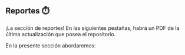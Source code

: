 ## Reportes ⏱️

¡La sección de reportes! En las siguientes pestañas, habrá un PDF de la última actualización que posea el repositorio.

En la presente sección abordaremos:

```{tableofcontents}
```
